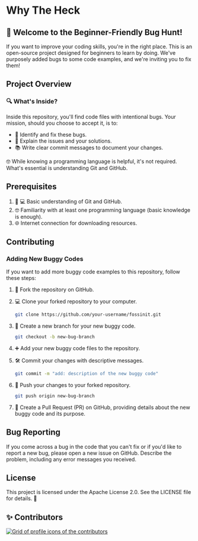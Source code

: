 # Why The Heck

## 🚀 **Welcome to the Beginner-Friendly Bug Hunt!**

If you want to improve your coding skills, you're in the right place. This is an open-source project designed for beginners to learn by doing. We've purposely added bugs to some code examples, and we're inviting you to fix them!

## **Project Overview**

### 🔍 **What's Inside?**

Inside this repository, you'll find code files with intentional bugs. Your mission, should you choose to accept it, is to:

- 🐞 Identify and fix these bugs.
- 📝 Explain the issues and your solutions.
- 📚 Write clear commit messages to document your changes.

🤓 While knowing a programming language is helpful, it's not required. What's essential is understanding Git and GitHub.

## **Prerequisites**

1. 🧑 💻 Basic understanding of Git and GitHub.
2. 🤓 Familiarity with at least one programming language (basic knowledge is enough).
3. 🌐 Internet connection for downloading resources.

## **Contributing**

### **Adding New Buggy Codes**

If you want to add more buggy code examples to this repository, follow these steps:

1. 🍴 Fork the repository on GitHub.
2. 💻 Clone your forked repository to your computer.

   ```bash
   git clone https://github.com/your-username/fossinit.git
   ```

3. 🌿 Create a new branch for your new buggy code.

    ```bash
    git checkout -b new-bug-branch
    ```
    
4. ➕ Add your new buggy code files to the repository.
5. 🛠️ Commit your changes with descriptive messages.

    ```bash
    git commit -m "add: description of the new buggy code"
    ```

6. 🚀 Push your changes to your forked repository.

    ```bash
    git push origin new-bug-branch
    ```

7. 🔄 Create a Pull Request (PR) on GitHub, providing details about the new buggy code and its purpose.

## **Bug Reporting**

If you come across a bug in the code that you can't fix or if you'd like to report a new bug, please open a new issue on GitHub. Describe the problem, including any error messages you received.

## **License**

This project is licensed under the Apache License 2.0. See the LICENSE file for details. 📜

## ✨ Contributors

<a href="https://github.com/rootCircle/WhyTheHeck/graphs/contributors">
  <img alt="Grid of profile icons of the contributors" src="https://contrib.rocks/image?repo=rootCircle/WhyTheHeck" />
</a>
<!--  https://contrib.rocks -->

